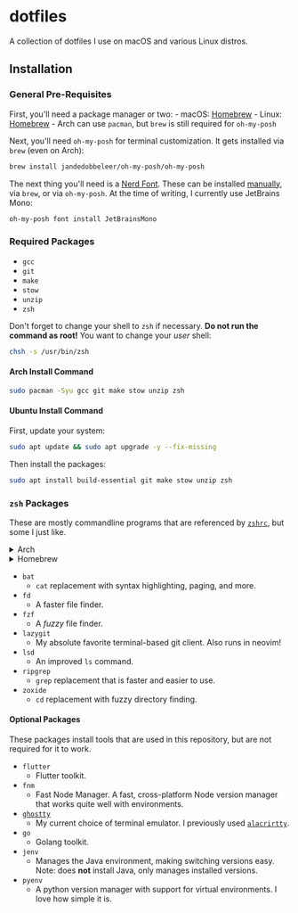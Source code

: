 # dotfiles

A collection of dotfiles I use on macOS and various Linux distros.

## Installation

### General Pre-Requisites

First, you'll need a package manager or two:
    - macOS: [Homebrew](https://brew.sh/)
    - Linux: [Homebrew](https://brew.sh/)
        - Arch can use `pacman`, but `brew` is still required for `oh-my-posh`

Next, you'll need `oh-my-posh` for terminal customization. It gets installed via `brew` (even on Arch):

```bash
brew install jandedobbeleer/oh-my-posh/oh-my-posh
```

The next thing you'll need is a [Nerd Font](https://ohmyposh.dev/docs/installation/fonts). These can be installed [manually](https://www.nerdfonts.com/), via `brew`, or via `oh-my-posh`. At the time of writing, I currently use JetBrains Mono:

```bash
oh-my-posh font install JetBrainsMono
```

### Required Packages

- `gcc`
- `git`
- `make`
- `stow`
- `unzip`
- `zsh`

Don't forget to change your shell to `zsh` if necessary. **Do not run the command as root!** You want to change your *user* shell:

```bash
chsh -s /usr/bin/zsh
```

#### Arch Install Command

```bash
sudo pacman -Syu gcc git make stow unzip zsh
```

#### Ubuntu Install Command

First, update your system:

```bash
sudo apt update && sudo apt upgrade -y --fix-missing
```

Then install the packages:

```bash
sudo apt install build-essential git make stow unzip zsh
```

### `zsh` Packages

These are mostly commandline programs that are referenced by [`zshrc`](.zshrc), but some I just like.

<details>

<summary>Arch</summary>

```bash
sudo pacman -S bat fd fzf lazygit lsd ripgrep zoxide
```

</details>

<details>

<summary>Homebrew</summary>

```bash
brew install bat fd fzf lazygit lsd ripgrep zoxide
```

</details>

- `bat`
    - `cat` replacement with syntax highlighting, paging, and more.
- `fd`
    - A faster file finder.
- `fzf`
    - A *fuzzy* file finder.
- `lazygit`
    - My absolute favorite terminal-based git client. Also runs in neovim!
- `lsd`
    - An improved `ls` command.
- `ripgrep`
    - `grep` replacement that is faster and easier to use.
- `zoxide`
    - `cd` replacement with fuzzy directory finding.

#### Optional Packages

These packages install tools that are used in this repository, but are not required for it to work.

- `flutter`
    - Flutter toolkit.
- `fnm`
    - Fast Node Manager. A fast, cross-platform Node version manager that works quite well with environments.
- [`ghostty`](https://ghostty.org)
    - My current choice of terminal emulator. I previously used [`alacrirtty`](https://alacritty.org/index.html).
- `go`
    - Golang toolkit.
- `jenv`
    - Manages the Java environment, making switching versions easy. Note: does **not** install Java, only manages installed versions.
- `pyenv`
    - A python version manager with support for virtual environments. I love how simple it is.


